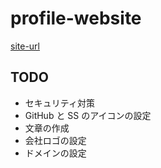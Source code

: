 # profile-website

<a href="https://docs.google.com/spreadsheets/d/14zNJGH4to7kJPftlLyrrErXWjc6ZgQO6MhbrHmT-niQ/edit#gid=1596464148" target="_blank" rel="noopener noreferrer">site-url</a>

## TODO

- セキュリティ対策
- GitHub と SS のアイコンの設定
- 文章の作成
- 会社ロゴの設定
- ドメインの設定
